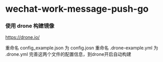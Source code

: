 # wechat-work-message-push-go


### 使用 drone 构建镜像

https://drone.io/

重命名 config_example.json 为 config.josn 
重命名 .drone-example.yml 为 .drone.yml 
完善这两个文件的配置信息，到drone开启自动构建